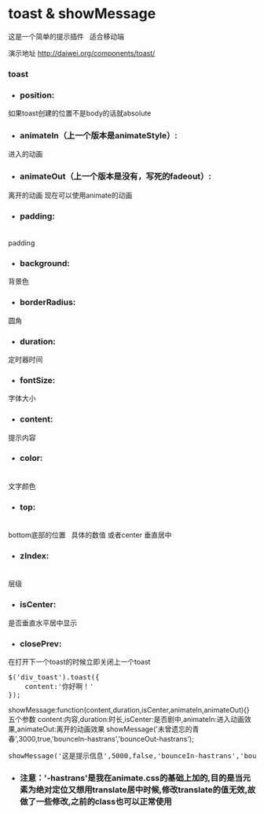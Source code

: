 # toast & showMessage
这是一个简单的提示插件    适合移动端

演示地址  http://daiwei.org/components/toast/

### toast
* ### position:<br/>  			 
如果toast创建的位置不是body的话就absolute
* ### animateIn（上一个版本是animateStyle）:<br/>  		 
进入的动画
* ### animateOut（上一个版本是没有，写死的fadeout）:<br/>  		 
离开的动画 现在可以使用animate的动画
* ### padding: <br/>  
padding
* ### background: <br/>
背景色
* ### borderRadius:<br/>
圆角
* ### duration: <br/>
定时器时间
* ### fontSize:  <br/>
字体大小
* ### content:  <br/>
提示内容
* ### color:  <br/> 
文字颜色
* ### top:    <br/>  
bottom底部的位置    具体的数值 或者center  垂直居中
* ### zIndex: <br/>         
层级
* ### isCenter:   <br/>
是否垂直水平居中显示
* ### closePrev: 		 <br/>	
在打开下一个toast的时候立即关闭上一个toast

<pre>
$('div_toast').toast({
    content:'你好啊！'
});
</pre>


showMessage:function(content,duration,isCenter,animateIn,animateOut){} 五个参数 content:内容,duration:时长,isCenter:是否剧中,animateIn:进入动画效果,animateOut:离开的动画效果
showMessage('未曾遗忘的青春',3000,true,'bounceIn-hastrans','bounceOut-hastrans');

<pre>
showMessage('这是提示信息',5000,false,'bounceIn-hastrans','bounceOut-hastrans');
</pre>
* ### 注意：'-hastrans'是我在animate.css的基础上加的,目的是当元素为绝对定位又想用translate居中时候,修改translate的值无效,故做了一些修改,之前的class也可以正常使用

